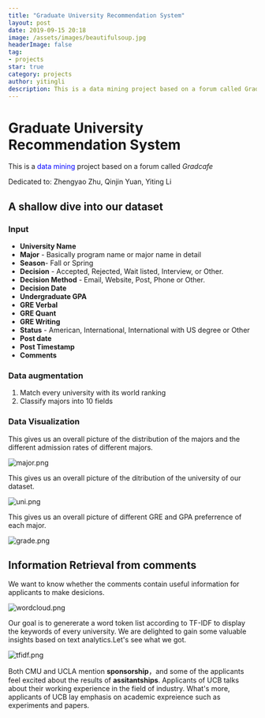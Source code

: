 ```yaml
---
title: "Graduate University Recommendation System"
layout: post
date: 2019-09-15 20:18
image: /assets/images/beautifulsoup.jpg
headerImage: false
tag:
- projects
star: true
category: projects
author: yitingli
description: This is a data mining project based on a forum called Gradcafe
---
```

# Graduate University Recommendation System

This is a <span style="color:blue">data mining</span> project based on a forum called *Gradcafe*

Dedicated to: Zhengyao Zhu, Qinjin Yuan, Yiting Li

## A shallow dive into our dataset

### Input

- **University Name**
- **Major** - Basically program name or major name in detail
- **Season**- Fall or Spring
- **Decision**  - Accepted, Rejected, Wait listed, Interview, or Other.
- **Decision Method** - Email, Website, Post, Phone or Other.
- **Decision Date**
- **Undergraduate GPA**
- **GRE Verbal** 
- **GRE Quant**
- **GRE Writing**
- **Status** - American, International, International with US degree or Other
- **Post date** 
- **Post Timestamp**
- **Comments**

### Data augmentation

1. Match every university with its world ranking
2. Classify majors into 10 fields

### Data Visualization

This gives us an overall picture of the distribution of the majors and the different admission rates of different majors.

![major.png](/assests/images/major.png)

This gives us an overall picture of the ditribution of the university of our dataset.

![uni.png](/assests/images/unicnt.png)

This gives us an overall picture of different GRE and GPA preferrence of each major.

![grade.png](/assests/images/grademajor.png)



## Information Retrieval from comments

We want to know whether the comments contain useful information for applicants to make desicions. 

![wordcloud.png](/assests/images/worldcloud.png)

Our goal is to genererate a word token list according to TF-IDF to display the keywords of every university. We are delighted to gain some valuable insights based on text analytics.Let's see what we got.

![tfidf.png](/assests/images/tfidf.png)

Both CMU and UCLA mention **sponsorship**，and some of the applicants feel excited about the results of **assitantships**. Applicants of UCB talks about their working experience in the field of industry. What's more, applicants of UCB lay emphasis on academic expreience such as experiments and papers.